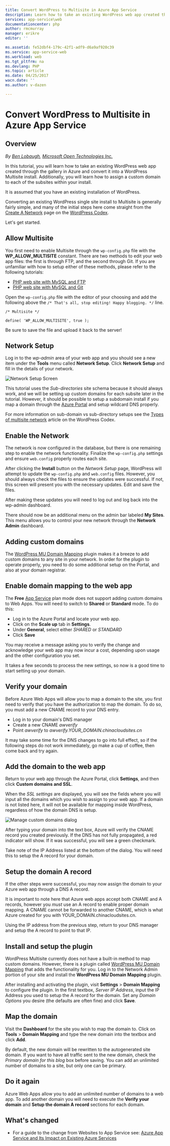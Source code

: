 ```yaml
---
title: Convert WordPress to Multisite in Azure App Service
description: Learn how to take an existing WordPress web app created through the gallery in Azure and convert it to WordPress Multisite
services: app-service\web
documentationcenter: php
author: rmcmurray
manager: erikre
editor: ''

ms.assetid: fe52dbf4-179c-42f1-adf9-d6a9af920c39
ms.service: app-service-web
ms.workload: web
ms.tgt_pltfrm: na
ms.devlang: PHP
ms.topic: article
ms.date: 04/25/2017
wacn.date: ''
ms.author: v-dazen

---
```

# Convert WordPress to Multisite in Azure App Service
## Overview
*By [Ben Lobaugh][ben-lobaugh], [Microsoft Open Technologies Inc.][ms-open-tech]*

In this tutorial, you will learn how to take an existing WordPress web app created through the gallery in Azure and convert it into a WordPress Multisite install. Additionally, you will learn how to assign a custom domain to each of the subsites within your install.

It is assumed that you have an existing installation of WordPress.

Converting an existing WordPress single site install to Multisite is generally fairly simple, and many of the initial steps here come straight from the [Create A Network][wordpress-codex-create-a-network] page on the [WordPress Codex](http://codex.wordpress.org).

Let's get started.

## Allow Multisite
You first need to enable Multisite through the `wp-config.php` file with the **WP\_ALLOW\_MULTISITE** constant. There are two methods to edit your web app files: the first is through FTP, and the second through Git. If you are unfamiliar with how to setup either of these methods, please refer to the following tutorials:

* [PHP web site with MySQL and FTP][website-w-mysql-and-ftp-ftp-setup]
* [PHP web site with MySQL and Git][website-w-mysql-and-git-git-setup]

Open the `wp-config.php` file with the editor of your choosing and add the following above the `/* That's all, stop editing! Happy blogging. */` line.

    /* Multisite */

    define( 'WP_ALLOW_MULTISITE', true );

Be sure to save the file and upload it back to the server!

## Network Setup
Log in to the *wp-admin* area of your web app and you should see a new item under the **Tools** menu called **Network Setup**. Click **Network Setup** and fill in the details of your network.

![Network Setup Screen][wordpress-network-setup]

This tutorial uses the *Sub-directories* site schema because it should always work, and we will be setting up custom domains for each subsite later in the tutorial. However, it should be possible to setup a subdomain install if you map a domain through the [Azure Portal](https://portal.azure.cn) and setup wildcard DNS properly.

For more information on sub-domain vs sub-directory setups see the [Types of multisite network][wordpress-codex-types-of-networks] article on the WordPress Codex.

## Enable the Network
The network is now configured in the database, but there is one remaining step to enable the network functionality. Finalize the `wp-config.php` settings and ensure `web.config` properly routes each site.

After clicking the **Install** button on the *Network Setup* page, WordPress will attempt to update the `wp-config.php` and `web.config` files. However, you should always check the files to ensure the updates were successful. If not, this screen will present you with the necessary updates. Edit and save the files.

After making these updates you will need to log out and log back into the wp-admin dashboard.

There should now be an additional menu on the admin bar labeled **My Sites**. This menu allows you to control your new network through the **Network Admin** dashboard.

## Adding custom domains
The [WordPress MU Domain Mapping][wordpress-plugin-wordpress-mu-domain-mapping] plugin makes it a breeze to add custom domains to any site in your network. In order for the plugin to operate properly, you need to do some additional setup on the Portal, and also at your domain registrar.

## Enable domain mapping to the web app
The **Free** [App Service](/app-service-web/app-service-changes-existing-services) plan mode does not support adding custom domains to Web Apps. You will need to switch to **Shared** or **Standard** mode. To do this:

* Log in to the Azure Portal and locate your web app. 
* Click on the **Scale up** tab in **Settings**.
* Under **General**, select either *SHARED* or *STANDARD*
* Click **Save**

You may receive a message asking you to verify the change and acknowledge your web app may now incur a cost, depending upon usage and the other configuration you set.

It takes a few seconds to process the new settings, so now is a good time to start setting up your domain.

## Verify your domain
Before Azure Web Apps will allow you to map a domain to the site, you first need to verify that you have the authorization to map the domain. To do so, you must add a new CNAME record to your DNS entry.

* Log in to your domain's DNS manager
* Create a new CNAME *awverify*
* Point *awverify* to *awverify.YOUR_DOMAIN.chinacloudsites.cn*

It may take some time for the DNS changes to go into full effect, so if the following steps do not work immediately, go make a cup of coffee, then come back and try again.

## Add the domain to the web app
Return to your web app through the Azure Portal, click **Settings**, and then click **Custom domains and SSL**.

When the *SSL settings* are displayed, you will see the fields where you will input all the domains which you wish to assign to your web app. If a domain is not listed here, it will not be available for mapping inside WordPress, regardless of how the domain DNS is setup.

![Manage custom domains dialog][wordpress-manage-domains]

After typing your domain into the text box, Azure will verify the CNAME record you created previously. If the DNS has not fully propagated, a red indicator will show. If it was successful, you will see a green checkmark. 

Take note of the IP Address listed at the bottom of the dialog. You will need this to setup the A record for your domain.

## Setup the domain A record
If the other steps were successful, you may now assign the domain to your Azure web app through a DNS A record. 

It is important to note here that Azure web apps accept both CNAME and A records, however you *must* use an A record to enable proper domain mapping. A CNAME cannot be forwarded to another CNAME, which is what Azure created for you with YOUR_DOMAIN.chinacloudsites.cn.

Using the IP address from the previous step, return to your DNS manager and setup the A record to point to that IP.

## Install and setup the plugin
WordPress Multisite currently does not have a built-in method to map custom domains. However, there is a plugin called [WordPress MU Domain Mapping][wordpress-plugin-wordpress-mu-domain-mapping] that adds the functionality for you. Log in to the Network Admin portion of your site and install the **WordPress MU Domain Mapping** plugin.

After installing and activating the plugin, visit **Settings** > **Domain Mapping** to configure the plugin. In the first textbox, *Server IP Address*, input the IP Address you used to setup the A record for the domain. Set any *Domain Options* you desire (the defaults are often fine) and click **Save**.

## Map the domain
Visit the **Dashboard** for the site you wish to map the domain to. Click on **Tools** > **Domain Mapping** and type the new domain into the textbox and click **Add**.

By default, the new domain will be rewritten to the autogenerated site domain. If you want to have all traffic sent to the new domain, check the *Primary domain for this blog* box before saving. You can add an unlimited number of domains to a site, but  only one can be primary.

## Do it again
Azure Web Apps allow you to add an unlimited number of domains to a web app. To add another domain you will need to execute the **Verify your domain** and **Setup the domain A record** sections for each domain.    

## What's changed
* For a guide to the change from Websites to App Service see: [Azure App Service and Its Impact on Existing Azure Services](/app-service-web/app-service-changes-existing-services)

[ben-lobaugh]: http://ben.lobaugh.net
[ms-open-tech]: http://msopentech.com
[wordpress-codex-create-a-network]: http://codex.wordpress.org/Create_A_Network
[website-w-mysql-and-ftp-ftp-setup]: /app-service-web/web-sites-php-mysql-deploy-use-ftp
[website-w-mysql-and-git-git-setup]: /app-service-web/web-sites-php-mysql-deploy-use-git
[wordpress-network-setup]: ./media/web-sites-php-convert-wordpress-multisite/wordpress-network-setup.png
[wordpress-codex-types-of-networks]: http://codex.wordpress.org/Before_You_Create_A_Network#Types_of_multisite_network
[wordpress-plugin-wordpress-mu-domain-mapping]: http://wordpress.org/extend/plugins/wordpress-mu-domain-mapping/

[wordpress-manage-domains]: ./media/web-sites-php-convert-wordpress-multisite/wordpress-manage-domains.png